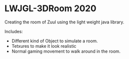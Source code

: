 # LWJGL-3DRoom 2020

Creating the room of Zuul using the light weight java library.

Includes:
- Different kind of Object to simulate a room.
- Tetxures to make it look realistic
- Normal gaming movement to walk around in the room. 
